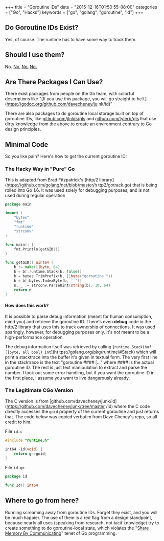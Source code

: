 +++
title = "Goroutine IDs"
date = "2015-12-16T01:50:55-08:00"
categories = ["Go", "Hacks"]
keywords = ["go", "golang", "goroutine", "id"]
+++

## Do Goroutine IDs Exist?

Yes, of course. The runtime has to have some way to track them.

## Should I use them?

No.
[No.](https://groups.google.com/forum/#!topic/golang-nuts/Nt0hVV_nqHE)
[No.](https://groups.google.com/forum/#!topic/golang-nuts/0HGyCOrhuuI)
[No.](http://stackoverflow.com/questions/19115273/looking-for-a-call-or-thread-id-to-use-for-logging
)

## Are There Packages I Can Use?

There exist packages from people on the Go team, with colorful descriptions like
"[If you use this package, you will go straight to hell.](https://godoc.org/github.com/davecheney/ju
nk/id)"

There are also packages to do goroutine local storage built on top of goroutine IDs, like
[github.com/jtolds/gls](https://github.com/jtolds/gls) and
[github.com/tylerb/gls](https://github.com/tylerb/gls)
that use dirty knowledge from the above to create an environment contrary to Go design principles.

## Minimal Code

So you like pain? Here's how to get the current goroutine ID:

### The Hacky Way in "Pure" Go

This is adapted from Brad Fitzpatrick's [http/2 library](https://github.com/golang/net/blob/master/h
ttp2/gotrack.go)
that is being rolled into Go 1.6. It was used solely for debugging purposes, and is not used during
regular operation

```Go
package main

import (
    "bytes"
    "fmt"
    "runtime"
    "strconv"
)

func main() {
    fmt.Println(getGID())
}

func getGID() uint64 {
    b := make([]byte, 64)
    b = b[:runtime.Stack(b, false)]
    b = bytes.TrimPrefix(b, []byte("goroutine "))
    b = b[:bytes.IndexByte(b, ' ')]
    n, _ := strconv.ParseUint(string(b), 10, 64)
    return n
}

```

#### How does this work?

It is possible to parse debug information (meant for human consumption, mind you) and retrieve the
goroutine ID. There's even **debug** code in the http/2 library that uses this to track ownership of
connections. It was used sparingly, however, for debugging purposes only. It's not meant to be a
high-performance operation.

The debug information itself was retrieved by calling [`runtime.Stack(buf []byte, all bool) int`](ht
tps://golang.org/pkg/runtime/#Stack) which will print a stacktrace into the buffer it's given in
textual form. The very first line in the stacktrace is the text "goroutine #### [..." where #### is
the actual goroutine ID. The rest is just text manipulation to extract and parse the number. I took
out some error handling, but if you want the goroutine ID in the first place, I assume you want to
live dangerously already.

### The Legitimate CGo Version

The C version is from [github.com/davecheney/junk/id](https://github.com/davecheney/junk/tree/master
/id) where the C code directly accesses the `goid` property of the current goroutine and just
returns that. The code below was copied verbatim from Dave Cheney's repo, so all credit to him.

File `id.c`
```C
#include "runtime.h"

int64 ·Id(void) {
	return g->goid;
}
```

File `id.go`
```Go
package id

func Id() int64
```

## Where to go from here?

Running screaming away from goroutine IDs. Forget they exist, and you will be much happier. The use
of them is a red flag from a design standpoint, because nearly all uses (speaking from research, not
tacit knowledge) try to create something to do goroutine-local state, which violates the "[Share
Memory By Communicating](https://blog.golang.org/share-memory-by-communicating)" tenet of Go
programming.
